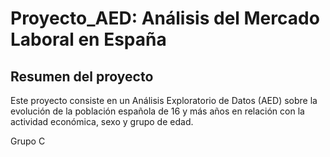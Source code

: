 # Proyecto_AED: Análisis del Mercado Laboral en España
## Resumen del proyecto
Este proyecto consiste en un Análisis Exploratorio de Datos (AED) sobre la evolución de la población española de 16 y más años en relación con la actividad económica, sexo y grupo de edad.

Grupo C
